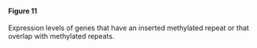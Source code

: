 #### Figure 11

Expression levels of genes that have an inserted methylated repeat or that overlap with methylated repeats. 
